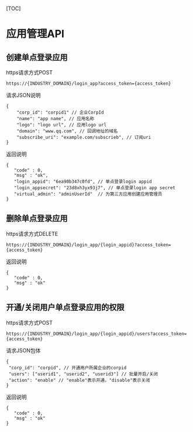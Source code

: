 [TOC]

# 应用管理API

## 创建单点登录应用

https请求方式POST

```
https://{INDUSTRY_DOMAIN}/login_app?access_token={access_token}
```

请求JSON说明

```
{
    "corp_id": "corpid1" // 企业CorpId
    "name": "app name", // 应用名称
    "logo": "logo url", // 应用logo url
    "domain": "www.qq.com", // 回调地址的域名
    "subscribe_uri": "example.com/subscrieb", // 订阅uri
}
```

返回说明

```
{
   "code" : 0,
   "msg" : "ok",
   "login_appid": "6ea90b347c0fd", // 单点登录login appid
   "login_appsecret": "23d8xh3yx93j7", // 单点登录login app secret
   "virtual_admin": "adminUserId"  // 为第三方应用创建应用管理员
}
```

## 删除单点登录应用

https请求方式DELETE

```
https://{INDUSTRY_DOMAIN}/login_app/{login_appid}?access_token={access_token}
```

返回说明

```
{
   "code" : 0,
   "msg" : "ok"
}
```


## 开通/关闭用户单点登录应用的权限

https请求方式POST

```
https://{INDUSTRY_DOMAIN}/login_app/{login_appid}/users?access_token={access_token}
```


请求JSON包体

```
{
 "corp_id": "corpid", // 开通用户所属企业的corpid
 "users": ["userid1", "userid2", "userid3"] // 批量开启/关闭
 "action": "enable" // "enable"表示开通，"disable"表示关闭
}
```

返回说明

```
{
   "code" : 0,
   "msg" : "ok"
}
```
